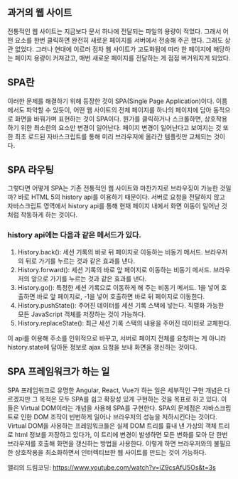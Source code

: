 ## 과거의 웹 사이트
전통적인 웹 사이트는 지금보다 문서 하나에 전달되는 파일의 용량이 적었다. 그래서 어떤 요소를 한번 클릭하면 완전히 새로운 페이지를 서버에서 전송해 주곤 했다. 그래도 상관 없었다. 그러나 현대에 이르러 점차 웹 사이트가 고도화됨에 따라 한 페이지에 해당하는 페이지 용량이 커져갔고, 매번 새로운 페이지를 전달하는 게 점점 버거워지게 되었다.

## SPA란
이러한 문제를 해결하기 위해 등장한 것이 SPA(Single Page Application)이다. 이름에서도 파악할 수 있듯이, 어떤 웹 사이트의 전체 페이지를 하나의 페이지에 담아 동적으로 화면을 바꿔가며 표현하는 것이 SPA이다. 뭔가를 클릭하거나 스크롤하면, 상호작용하기 위한 최소한의 요소만 변경이 일어난다. 페이지 변경이 일어난다고 보여지는 것 또한 최초 로드된 자바스크립트를 통해 미리 브라우저에 올라간 템플릿만 교체되는 것이다.

## SPA 라우팅
그렇다면 어떻게 SPA는 기존 전통적인 웹 사이트와 마찬가지로 브라우징이 가능한 것일까? 바로 HTML 5의 history api를 이용하기 때문이다. 서버로 요청을 전달하지 않고 자바스크립트 영역에서 history api를 통해 현재 페이지 내에서 화면 이동이 일어난 것처럼 작동하게 하는 것이다.

### history api에는 다음과 같은 메서드가 있다.

1. History.back(): 세션 기록의 바로 뒤 페이지로 이동하는 비동기 메서드. 브라우저의 뒤로 가기를 누르는 것과 같은 효과를 낸다.
2. History.forward(): 세션 기록의 바로 앞 페이지로 이동하는 비동기 메서드. 브라우저의 앞으로 가기를 누르는 것과 같은 효과를 낸다.
3. History.go(): 특정한 세션 기록으로 이동하게 해 주는 비동기 메서드. 1을 넣어 호출하면 바로 앞 페이지로, -1을 넣어 호출하면 바로 뒤 페이지로 이동한다.
4. History.pushState(): 주어진 데이터를 세션 기록 스택에 넣는다. 직렬화 가능한 모든 JavaScript 객체를 저장하는 것이 가능하다.
5. History.replaceState(): 최근 세션 기록 스택의 내용을 주어진 데이터로 교체한다.

이 api를 이용해 주소를 인위적으로 바꾸고, 서버로 페이지 전체를 요청하는 게 아니라 history.state에 담아둔 정보로 ajax 요청을 보내 화면을 갱신하는 것이다.

## SPA 프레임워크가 하는 일
SPA 프레임워크로 유명한 Angular, React, Vue가 하는 일은 세부적인 구현 개념은 다르겠지만 그 목적은 모두 SPA를 쉽고 확장성 있게 구현하는 것을 목표로 하고 있다. 이들은 Virtual DOM이라는 개념을 사용해 SPA를 구현한다. SPA의 문제점은 자바스크립트로 인한 DOM 조작이 빈번하게 일어나 브라우저의 성능을 저하시킨다는 것이다. Virtual DOM을 사용하는 프레임워크들은 실제 DOM 트리를 흉내 낸 가상의 객체 트리로 html 정보를 저장하고 있다가, 이 트리에 변경이 발생하면 모든 변화를 모아 단 한번 브라우저를 호출해 화면을 갱신하는 방법을 사용한다. 이렇게 하면 브라우저와의 불필요한 상호작용을 최소화하면서 인터렉티브한 웹 사이트를 만드는 것이 가능하다.

앨리의 드림코딩: https://www.youtube.com/watch?v=iZ9csAfU5Os&t=3s